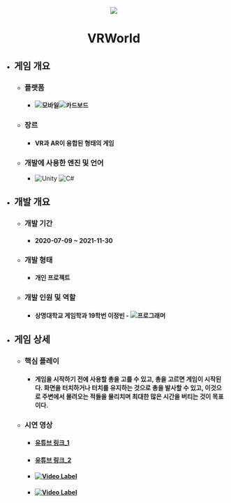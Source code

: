 <p align="center"><img src="https://user-images.githubusercontent.com/69952837/178146737-2c90e42d-4243-4f43-aa03-846f5da39435.png"></p>

<div align="center">
  <H1>VRWorld</H1>
</div>

+ ## **게임 개요**
  + ### 플랫폼
    + #### <img alt="모바일" src ="https://img.shields.io/badge/모바일(안드로이드)-3DDC84.svg?&style=for-the-badge&logo=Android&logoColor=black"/><img alt="카드보드" src ="https://img.shields.io/badge/구글 카드보드-FF7143.svg?&style=for-the-badge&logo=GoogleCardboard&logoColor=black"/>
  + ### 장르
    + #### VR과 AR이 융합된 형태의 게임
  + ### 개발에 사용한 엔진 및 언어 
    + <img alt="Unity" src ="https://img.shields.io/badge/Unity-FFFFFF.svg?&style=for-the-badge&logo=Unity&logoColor=black"/> <img alt="C#" src ="https://img.shields.io/badge/C Sharp-99CC00.svg?&style=for-the-badge&logo=sharp&logoColor=white"/>
+ ## **개발 개요**
  + ### 개발 기간
    + #### 2020-07-09 ~ 2021-11-30
  + ### 개발 형태
    + #### 개인 프로젝트
  + ### 개발 인원 및 역할
    + #### 상명대학교 게임학과 19학번 이정빈 - <img alt="프로그래머" src ="https://img.shields.io/badge/프로그래머-FFFFFF.svg?&style=for-the-badge&logo=Unity&logoColor=black"/>
+ ## **게임 상세**
  + ### 핵심 플레이
    + #### 게임을 시작하기 전에 사용할 총을 고를 수 있고, 총을 고르면 게임이 시작된다. 화면을 터치하거나 터치를 유지하는 것으로 총을 발사할 수 있고, 이것으로 주변에서 몰려오는 적들을 물리치며 최대한 많은 시간을 버티는 것이 목표이다.
  + ### 시연 영상
    + #### [유튜브 링크_1](https://youtu.be/uRjAOVGLkRk)
    + #### [유튜브 링크_2](https://youtu.be/2wZW2FfmWnI)
    + #### [![Video Label](https://user-images.githubusercontent.com/69952837/178147187-5a89ec72-8077-46b8-9d86-46c3c2668259.PNG)](https://youtu.be/uRjAOVGLkRk)
    + #### [![Video Label](https://user-images.githubusercontent.com/69952837/178147254-f647f403-4474-444e-948b-0a8b1d20670b.PNG)](https://youtu.be/2wZW2FfmWnI)
